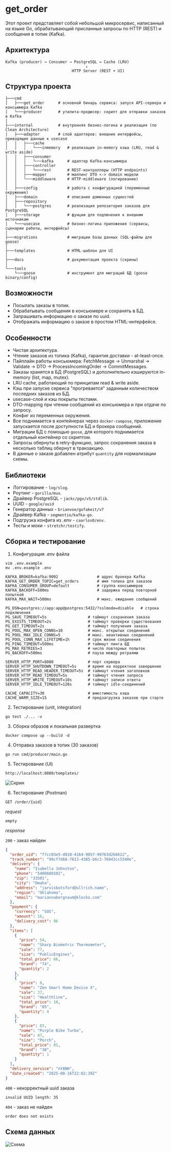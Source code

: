# get_order

Этот проект представляет собой небольшой микросервис, написанный на языке Go, обрабатывающий присланные запросы по HTTP (REST) и сообщения в топик (Kafka).

## Архитектура

```text
Kafka (producer) → Consumer → PostgreSQL ↔ Cache (LRU)
                                   ↓
                             HTTP Server (REST + UI)
```

## Структура проекта

```text
├───cmd
│   ├───get_order      # основной бинарь сервиса: запуск API-сервера и консьюмера Kafka
│   └───producer       # утилита-продюсер: скрипт для отправки заказов в Kafka
│
├───internal           # внутренняя бизнес-логика и реализация (по Clean Architecture)
│   ├───adapter        # слой адаптеров: внешние интерфейсы, приводящие данные к usecase
│   │   ├───cache
│   │   │   └───inmemory   # реализация in-memory кэша (LRU, read & write aside)
│   │   ├───consumer
│   │   │   └───kafka      # адаптер Kafka-консьюмера
│   │   ├───controller
│   │   │   └───rest       # REST-контроллеры (HTTP endpoints)
│   │   ├───mapper         # маппинг DTO <-> domain модели
│   │   └───middleware     # HTTP-middleware (логирование)
│   │
│   ├───config             # работа с конфигурацией (переменные окружения)
│   ├───domain             # описание доменных сущностей
│   ├───repository
│   │   └───postgres       # реализация репозитория заказов для PostgreSQL
│   ├───storage            # фунции для подлючения к внешним источникам
│   └───usecase            # бизнес-логика приложения (сервисы, сценарии работы, интерфейсы)
│
├───migrations             # миграции базы данных (SQL-файлы для goose)
│
├───templates              # HTML-шаблон для UI
│
├───docs                   # документация проекта (скрины)
│
└───tools
    └───goose              # инструмент для миграций БД (goose binary/config)
```

## Возможности

- Посылать заказы в топик.
- Обрабатывать сообщения в консьюмере и сохранять в БД.
- Запрашивать информацию о заказе по uuid.
- Отображать информацию о заказе в простом HTML-интерфейсе.

## Особенности

- Чистая архитектура.
- Чтение заказов из топика (Kafka), гарантия доставки - at-least-once.
- Пайплайн работы консьюмера: FetchMessage -> Unmarshal -> Validate -> DTO -> ProcessIncomingOrder -> CommitMessages.
- Заказы хранятся в БД (PostgreSQL) и дополнительно кэшируются in-memory (list, map, mutex).
- LRU cache, работающий по принципам read & write aside.
- Кэш при запуске сервиса "прогревается" заданным количеством последних заказов из БД.
- usecase-слой и кэш покрыты тестами.
- DTO-mapping при чтении сообщений из консьюмера и при отдаче по запросу.
- Конфиг из переменных окружения.
- Все поднимается в контейнерах через `docker-compose`, приложение запускается после доступности БД и брокера сообщений.
- Миграции БД с помощью `goose`, для которого поднимается отдельный контейнер со скриптом.
- Запросы обернуты в retry-функцию, запрос сохранения заказа в несколько таблиц обернут в транзакцию.
- В данные о заказе добавлен атрибут `quantity` для нормализации схемы.

## Библиотеки

- Логгирование - `log/slog`.
- Роутинг - `gorilla/mux`.
- Драйвер PostgreSQL - `jackc/pgx/v5/stdlib`.
- UUID - `google/uuid`
- Генератор данных - `brianvoe/gofakeit/v7`
- Драйвер Kafka - `segmentio/kafka-go`.
- Подгрузка конфига из .env - `caarlos0/env`.
- Тесты и моки - `stretchr/testify`.

## Сборка и тестирование

1. Конфигурация .env файла

```shell
vim .env.example
mv .env.example .env
```

```shell
KAFKA_BROKER=kafka:9092                 # адрес брокера Kafka
KAFKA_GET_ORDER_TOPIC=get_orders        # имя топика для заказов
KAFKA_CONSUMER_GROUP=default            # группа консьюмеров
KAFKA_BACKOFF=500ms                     # задержка перед повторной попыткой
KAFKA_MAX_WAIT=500ms                    # макс. ожидание сообщений

PG_DSN=postgres://app:app@postgres:5432/?sslmode=disable   # строка подключения
PG_SAVE_TIMEOUT=5s                  # таймаут сохранения заказа
PG_EXISTS_TIMEOUT=2s                # таймаут проверки существования
PG_GET_TIMEOUT=2s                   # таймаут получения заказа
PG_POOL_MAX_OPEN_CONNS=10           # макс. открытых соединений
PG_POOL_MAX_IDLE_CONNS=5            # макс. неактивных соединений
PG_POOL_CONN_MAX_LIFETIME=1h        # срок жизни соединения
PG_PING_TIMEOUT=500ms               # таймаут пинга БД
PG_MAX_RETRIES=3                    # число повторных попыток
PG_BACKOFF=500ms                    # пауза между ретраями

SERVER_HTTP_PORT=8080               # порт сервера
SERVER_HTTP_SHUTDOWN_TIMEOUT=5s     # время на корректное завершение
SERVER_HTTP_READ_HEADER_TIMEOUT=5s  # таймаут чтения заголовков
SERVER_HTTP_READ_TIMEOUT=5s         # таймаут чтения запроса
SERVER_HTTP_WRITE_TIMEOUT=10s       # таймаут записи ответа
SERVER_HTTP_IDLE_TIMEOUT=120s       # таймаут idle-соединений

CACHE_CAPACITY=30                   # вместимость кэша
CACHE_WARM_SIZE=15                  # предзагрузка заказов при старте
```

2. Тестирование (unit, integration)

```shell
go test ./... -v
```

3. Сборка образов и локальная развертка

```shell
docker compose up --build -d
```

4. Отправка заказов в топик (30 заказов)

```shell
go run cmd/producer/main.go
```

5. Тестирование (UI)

```text
http://localhost:8080/templates/
```

![Скрин](docs/screen1.png)

6. Тестирование (Postman)

`GET /order/{uid}`

_request_
```text
empty
```

_response_

`200` - заказ найден

```json
{
  "order_uid": "f7cc03e5-d018-4164-9057-99763d2b6622",
  "track_number": "99cf7d68-7613-4385-b6c3-76043cc5540e",
  "delivery": {
    "name": "Isabella Johnston",
    "phone": "5408680102",
    "zip": "33501",
    "city": "Omaha",
    "address": "jarvisbotsford@ullrich.name",
    "region": "Oklahoma",
    "email": "mariannabergnaum@klocko.com"
  },
  "payment": {
    "currency": "SOS",
    "amount": 16,
    "delivery_cost": 96
  },
  "items": [
    {
      "price": 54,
      "name": "Sharp Biometric Thermometer",
      "sale": 77,
      "size": "PublicEngines",
      "total_price": 66,
      "brand": "74",
      "quantity": 2
    },
    {
      "price": 8,
      "name": "Zen Smart Home Device X",
      "sale": 37,
      "size": "Healthline",
      "total_price": 18,
      "brand": "85",
      "quantity": 4
    },
    {
      "price": 83,
      "name": "Purple Bike Turbo",
      "sale": 47,
      "size": "Porch",
      "total_price": 81,
      "brand": "38",
      "quantity": 1
    }
  ],
  "delivery_service": "nYANH",
  "date_created": "2025-08-16T22:02:39Z"
}
```

`400` - некорректный uuid заказа

```text
invalid UUID length: 35
```

`404` - заказ не найден

```text
order does not exists
```

## Схема данных

![Схема](docs/screen2.png)